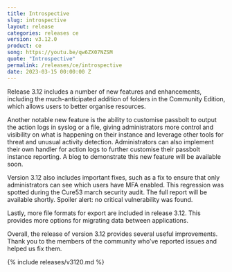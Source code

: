 ```yaml
---
title: Introspective
slug: introspective
layout: release
categories: releases ce
version: v3.12.0
product: ce
song: https://youtu.be/qw6ZX07NZSM
quote: "Introspective"
permalink: /releases/ce/introspective
date: 2023-03-15 00:00:00 Z
---
```

Release 3.12 includes a number of new features and enhancements, including the much-anticipated addition of folders in the Community Edition, which allows users to better organise resources.

Another notable new feature is the ability to customise passbolt to output the action logs in syslog or a file, giving administrators more control and visibility on what is happening on their instance and leverage other tools for threat and unusual activity detection. Administrators can also implement their own handler for action logs to further customise their passbolt instance reporting. A blog to demonstrate this new feature will be available soon. 

Version 3.12 also includes important fixes, such as a fix to ensure that only administrators can see which users have MFA enabled. This regression was spotted during the Cure53 march security audit. The full report will be available shortly. Spoiler alert: no critical vulnerability was found. 

Lastly, more file formats for export are included in release 3.12. This provides more options for migrating data between applications.

Overall, the release of version 3.12 provides several useful improvements. Thank you to the members of the community who’ve reported issues and helped us fix them. 

{% include releases/v3120.md %}
